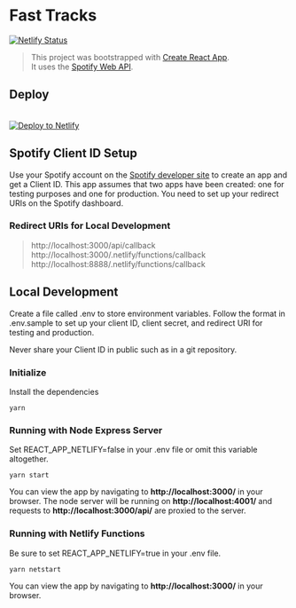 # Fast Tracks

[![Netlify Status](https://api.netlify.com/api/v1/badges/a1b74fb2-f506-44c7-9966-f879403e2e04/deploy-status)](https://app.netlify.com/sites/fasttracks/deploys)

> This project was bootstrapped with [Create React App](https://github.com/facebook/create-react-app). <br />
> It uses the [Spotify Web API](https://developer.spotify.com/documentation/web-api/). <br />

## Deploy

<br />
<a href="https://app.netlify.com/start/deploy?repository=https://github.com/JonoMacC/fast-tracks">
<img src="https://www.netlify.com/img/deploy/button.svg" alt="Deploy to Netlify" />
</a>

## Spotify Client ID Setup

Use your Spotify account on the [Spotify developer site](https://developer.spotify.com) to create an app and get a Client ID. This app assumes that two apps have been created: one for testing purposes and one for production. You need to set up your redirect URIs on the Spotify dashboard.

### Redirect URIs for Local Development

> http://localhost:3000/api/callback <br />
> http://localhost:3000/.netlify/functions/callback <br />
> http://localhost:8888/.netlify/functions/callback <br />

## Local Development

Create a file called .env to store environment variables. Follow the format in .env.sample to set up your client ID, client secret, and redirect URI for testing and production.

Never share your Client ID in public such as in a git repository.

### Initialize

Install the dependencies

    yarn

### Running with Node Express Server

Set REACT_APP_NETLIFY=false in your .env file or omit this variable altogether.

    yarn start

You can view the app by navigating to **http://localhost:3000/** in your browser. The node server will be running on **http://localhost:4001/** and requests to **http://localhost:3000/api/** are proxied to the server.

### Running with Netlify Functions

Be sure to set REACT_APP_NETLIFY=true in your .env file.

    yarn netstart

You can view the app by navigating to **http://localhost:3000/** in your browser.
